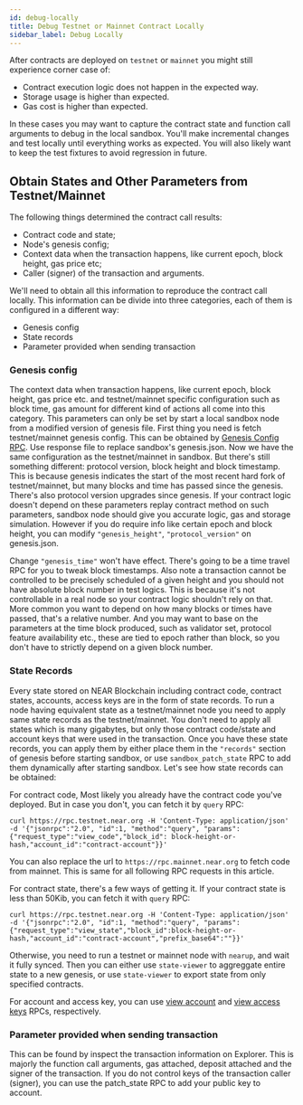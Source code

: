 ```yaml
---
id: debug-locally
title: Debug Testnet or Mainnet Contract Locally
sidebar_label: Debug Locally
---
```


After contracts are deployed on `testnet` or `mainnet` you might still experience corner case of:

- Contract execution logic does not happen in the expected way.
- Storage usage is higher than expected.
- Gas cost is higher than expected.

In these cases you may want to capture the contract state and function call arguments to debug in the local sandbox. You'll make incremental changes and test locally until everything works as expected. You will also likely want to keep the test fixtures to avoid regression in future.

## Obtain States and Other Parameters from Testnet/Mainnet

The following things determined the contract call results:

- Contract code and state;
- Node's genesis config;
- Context data when the transaction happens, like current epoch, block height, gas price etc;
- Caller (signer) of the transaction and arguments.

We'll need to obtain all this information to reproduce the contract call locally. This information can be divide into three categories, each of them is configured in a different way:

- Genesis config
- State records
- Parameter provided when sending transaction

### Genesis config

The context data when transaction happens, like current epoch, block height, gas price etc. and testnet/mainnet specific configuration such as block time, gas amount for different kind of actions all come into this category. This parameters can only be set by start a local sandbox node from a modified version of genesis file.
First thing you need is fetch testnet/mainnet genesis config. This can be obtained by [Genesis Config RPC](https://docs.near.org/docs/api/rpc#genesis-config). Use response file to replace sandbox's genesis.json. Now we have the same configuration as the testnet/mainnet in sandbox. But there's still something different: protocol version, block height and block timestamp. This is because genesis indicates the start of the most recent hard fork of testnet/mainnet, but many blocks and time has passed since the genesis. There's also protocol version upgrades since genesis. If your contract logic doesn't depend on these parameters replay contract method on such parameters, sandbox node should give you accurate logic, gas and storage simulation. However if you do require info like certain epoch and block height, you can modify `"genesis_height"`, `"protocol_version"` on genesis.json.

Change `"genesis_time"` won't have effect. There's going to be a time travel RPC for you to tweak block timestamps. Also note a transaction cannot be controlled to be precisely scheduled of a given height and you should not have absolute block number in test logics. This is because it's not controllable in a real node so your contract logic shouldn't rely on that. More common you want to depend on how many blocks or times have passed, that's a relative number. And you may want to base on the parameters at the time block produced, such as validator set, protocol feature availability etc., these are tied to epoch rather than block, so you don't have to strictly depend on a given block number.

### State Records

Every state stored on NEAR Blockchain including contract code, contract states, accounts, access keys are in the form of state records. To run a node having equivalent state as a testnet/mainnet node you need to apply same state records as the testnet/mainnet. You don't need to apply all states which is many gigabytes, but only those contract code/state and account keys that were used in the transaction. Once you have these state records, you can apply them by either place them in the `"records"` section of genesis before starting sandbox, or use `sandbox_patch_state` RPC to add them dynamically after starting sandbox. Let's see how state records can be obtained:

For contract code, Most likely you already have the contract code you've deployed. But in case you don't, you can fetch it by `query` RPC:

```
curl https://rpc.testnet.near.org -H 'Content-Type: application/json' -d '{"jsonrpc":"2.0", "id":1, "method":"query", "params":{"request_type":"view_code","block_id": block-height-or-hash,"account_id":"contract-account"}}'
```

You can also replace the url to `https://rpc.mainnet.near.org` to fetch code from mainnet. This is same for all following RPC requests in this article.

For contract state, there's a few ways of getting it. If your contract state is less than 50Kib, you can fetch it with `query` RPC:

```
curl https://rpc.testnet.near.org -H 'Content-Type: application/json' -d '{"jsonrpc":"2.0", "id":1, "method":"query", "params":{"request_type":"view_state","block_id":block-height-or-hash,"account_id":"contract-account","prefix_base64":""}}'
```

Otherwise, you need to run a testnet or mainnet node with `nearup`, and wait it fully synced. Then you can either use `state-viewer` to aggreggate entire state to a new genesis, or use `state-viewer` to export state from only specified contracts.

For account and access key, you can use [view account](https://docs.near.org/docs/api/rpc#view-account) and [view access keys](https://docs.near.org/docs/api/rpc#view-access-key-list) RPCs, respectively.

### Parameter provided when sending transaction

This can be found by inspect the transaction information on Explorer. This is majorly the function call arguments, gas attached, deposit attached and the signer of the transaction. If you do not control keys of the transaction caller (signer), you can use the patch_state RPC to add your public key to account.
